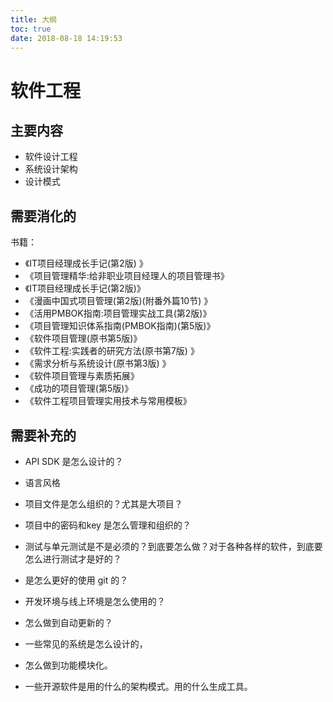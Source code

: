 ```yaml
---
title: 大纲
toc: true
date: 2018-08-18 14:19:53
---
```

# 软件工程

## 主要内容

- 软件设计工程
- 系统设计架构
- 设计模式



## 需要消化的

书籍：

- 《IT项目经理成长手记(第2版) 》
- 《项目管理精华:给非职业项目经理人的项目管理书》
- 《IT项目经理成长手记(第2版)》
- 《漫画中国式项目管理(第2版)(附番外篇10节) 》
- 《活用PMBOK指南:项目管理实战工具(第2版)》
- 《项目管理知识体系指南(PMBOK指南)(第5版)》
- 《软件项目管理(原书第5版)》
- 《软件工程:实践者的研究方法(原书第7版) 》
- 《需求分析与系统设计(原书第3版) 》
- 《软件项目管理与素质拓展》
- 《成功的项目管理(第5版)》
- 《软件工程项目管理实用技术与常用模板》

## 需要补充的

- API SDK 是怎么设计的？
- 语言风格
- 项目文件是怎么组织的？尤其是大项目？
- 项目中的密码和key 是怎么管理和组织的？
- 测试与单元测试是不是必须的？到底要怎么做？对于各种各样的软件，到底要怎么进行测试才是好的？
- 是怎么更好的使用 git 的？
- 开发环境与线上环境是怎么使用的？
- 怎么做到自动更新的？

- 一些常见的系统是怎么设计的，
- 怎么做到功能模块化。
- 一些开源软件是用的什么的架构模式。用的什么生成工具。
